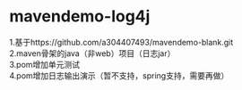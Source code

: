 # mavendemo-log4j
1.基于https://github.com/a304407493/mavendemo-blank.git<br/>
2.maven骨架的java（非web）项目（日志jar）<br/>
3.pom增加单元测试<br/>
4.pom增加日志输出演示（暂不支持，spring支持，需要再做）<br/>
